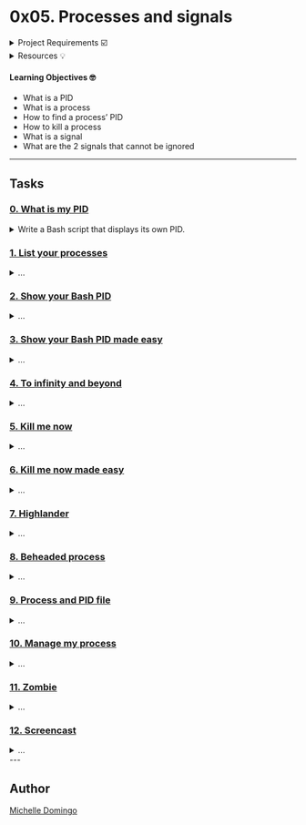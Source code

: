 # 0x05. Processes and signals

<details><summary>Project Requirements ☑️</summary>
...
</details>

<details><summary>Resources 💡</summary>

* [Linux PID](https://intranet.hbtn.io/rltoken/FcpEdqz8hau7eEB0Pi8Ong)
* [Linux process](https://intranet.hbtn.io/rltoken/hX_t2YK0erLPbdTq0-uKwQ)
* [Linux signal](https://intranet.hbtn.io/rltoken/SojW4zvL8j1yaoa7_NM6rA)
</details>

#### Learning Objectives 🤓

* What is a PID
* What is a process
* How to find a process’ PID
* How to kill a process
* What is a signal
* What are the 2 signals that cannot be ignored

---
## Tasks

### [0. What is my PID](./0-what-is-my-pid)
<details><summary>Write a Bash script that displays its own PID.</summary><br>

* 
```

```
</details>

### [1. List your processes](./1-list_your_processes)
<details><summary>...</summary><br>

* Write a Bash script that displays a list of currently running processes.
```

```
</details>

### [2. Show your Bash PID](./2-show_your_bash_pid)
<details><summary>...</summary><br>

* Using your previous exercise command, write a Bash script that displays lines containing the bash word, thus allowing you to easily get the PID of your Bash process.
```

```
</details>

### [3. Show your Bash PID made easy](./3-show_your_bash_pid_made_easy)
<details><summary>...</summary><br>

* Write a Bash script that displays the PID, along with the process name, of processes whose name contain the word bash.
```

```
</details>

### [4. To infinity and beyond](./4-to_infinity_and_beyond)
<details><summary>...</summary><br>

* Write a Bash script that displays To infinity and beyond indefinitely. 
```

```
</details>

### [5. Kill me now](./5-kill_me_now)
<details><summary>...</summary><br>

* We killed our 4-to_infinity_and_beyond process using ctrl+c in the previous task, there is actually another way to do this.
```

```
</details>

### [6. Kill me now made easy](./6-kill_me_now_made_easy)
<details><summary>...</summary><br>

* Write a Bash script that kills 4-to_infinity_and_beyond process.
```

```
</details>

### [7. Highlander](./7-highlander)
<details><summary>...</summary><br>

* Write a Bash script that displays: 
```

```
</details>

### [8. Beheaded process](./8-beheaded_process)
<details><summary>...</summary><br>

* Write a Bash script that kills the process 7-highlander.
```

```
</details>

### [9. Process and PID file](./100-process_and_pid_file)
<details><summary>...</summary><br>

* Write a Bash script that: 
```

```
</details>

### [10. Manage my process](./101-manage_my_process)
<details><summary>...</summary><br>

* 
```

```
</details>

### [11. Zombie](./102-zombie.c)
<details><summary>...</summary><br>

* 
```

```
</details>

### [12. Screencast](./103-screencast_unix_signal)
<details><summary>...</summary><br>

* Now that you have mastered signals, how about sharing your knowledge?
```

```
</details>
---

## Author
[Michelle Domingo](https://github.com/michedomingo)
